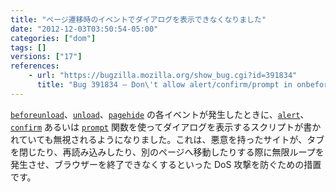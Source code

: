 ```yaml
---
title: "ページ遷移時のイベントでダイアログを表示できなくなりました"
date: "2012-12-03T03:50:54-05:00"
categories: ["dom"]
tags: []
versions: ["17"]
references:
    - url: "https://bugzilla.mozilla.org/show_bug.cgi?id=391834"
      title: "Bug 391834 – Don\'t allow alert/confirm/prompt in onbeforeunload, onunload and onpagehide"
---
```

[`beforeunload`](https://developer.mozilla.org/docs/DOM/window.onbeforeunload)、[`unload`](https://developer.mozilla.org/docs/DOM/window.onunload)、[`pagehide`](https://developer.mozilla.org/docs/Using_Firefox_1.5_caching) の各イベントが発生したときに、[`alert`](https://developer.mozilla.org/docs/DOM/window.alert)、[`confirm`](https://developer.mozilla.org/docs/DOM/window.confirm) あるいは [`prompt`](https://developer.mozilla.org/docs/DOM/window.prompt) 関数を使ってダイアログを表示するスクリプトが書かれていても無視されるようになりました。これは、悪意を持ったサイトが、タブを閉じたり、再読み込みしたり、別のページへ移動したりする際に無限ループを発生させ、ブラウザーを終了できなくするといった DoS 攻撃を防ぐための措置です。
